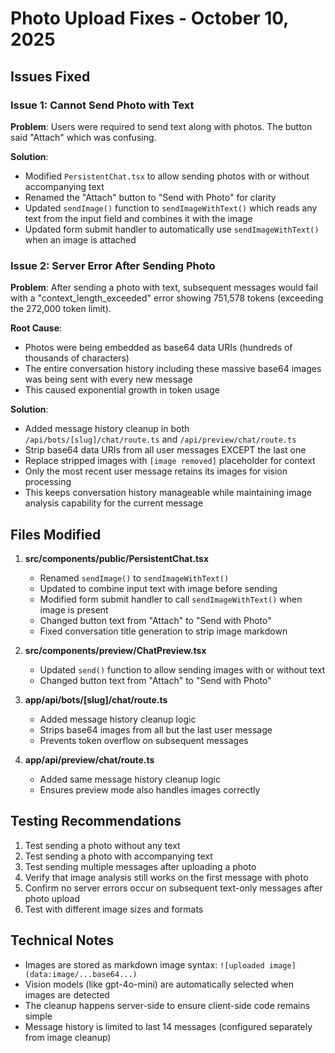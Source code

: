 # Photo Upload Fixes - October 10, 2025

## Issues Fixed

### Issue 1: Cannot Send Photo with Text
**Problem**: Users were required to send text along with photos. The button said "Attach" which was confusing.

**Solution**:
- Modified `PersistentChat.tsx` to allow sending photos with or without accompanying text
- Renamed the "Attach" button to "Send with Photo" for clarity
- Updated `sendImage()` function to `sendImageWithText()` which reads any text from the input field and combines it with the image
- Updated form submit handler to automatically use `sendImageWithText()` when an image is attached

### Issue 2: Server Error After Sending Photo
**Problem**: After sending a photo with text, subsequent messages would fail with a "context_length_exceeded" error showing 751,578 tokens (exceeding the 272,000 token limit).

**Root Cause**: 
- Photos were being embedded as base64 data URIs (hundreds of thousands of characters)
- The entire conversation history including these massive base64 images was being sent with every new message
- This caused exponential growth in token usage

**Solution**:
- Added message history cleanup in both `/api/bots/[slug]/chat/route.ts` and `/api/preview/chat/route.ts`
- Strip base64 data URIs from all user messages EXCEPT the last one
- Replace stripped images with `[image removed]` placeholder for context
- Only the most recent user message retains its images for vision processing
- This keeps conversation history manageable while maintaining image analysis capability for the current message

## Files Modified

1. **src/components/public/PersistentChat.tsx**
   - Renamed `sendImage()` to `sendImageWithText()`
   - Updated to combine input text with image before sending
   - Modified form submit handler to call `sendImageWithText()` when image is present
   - Changed button text from "Attach" to "Send with Photo"
   - Fixed conversation title generation to strip image markdown

2. **src/components/preview/ChatPreview.tsx**
   - Updated `send()` function to allow sending images with or without text
   - Changed button text from "Attach" to "Send with Photo"

3. **app/api/bots/[slug]/chat/route.ts**
   - Added message history cleanup logic
   - Strips base64 images from all but the last user message
   - Prevents token overflow on subsequent messages

4. **app/api/preview/chat/route.ts**
   - Added same message history cleanup logic
   - Ensures preview mode also handles images correctly

## Testing Recommendations

1. Test sending a photo without any text
2. Test sending a photo with accompanying text
3. Test sending multiple messages after uploading a photo
4. Verify that image analysis still works on the first message with photo
5. Confirm no server errors occur on subsequent text-only messages after photo upload
6. Test with different image sizes and formats

## Technical Notes

- Images are stored as markdown image syntax: `![uploaded image](data:image/...base64...)`
- Vision models (like gpt-4o-mini) are automatically selected when images are detected
- The cleanup happens server-side to ensure client-side code remains simple
- Message history is limited to last 14 messages (configured separately from image cleanup)

